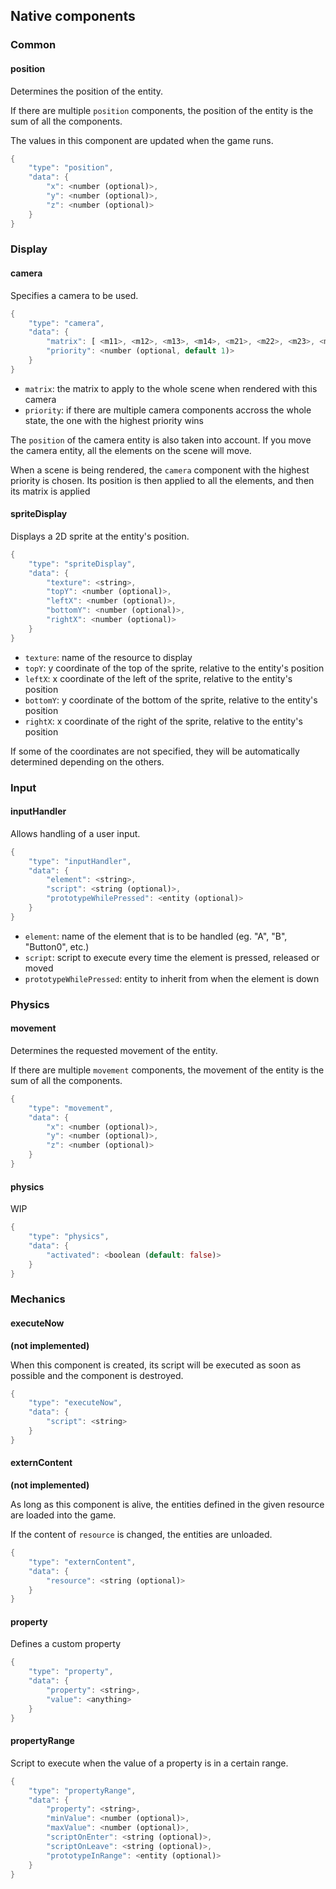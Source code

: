 ## Native components


### Common

#### position

Determines the position of the entity.

If there are multiple `position` components, the position of the entity is the sum of all the components.

The values in this component are updated when the game runs.

```rust
{
	"type": "position",
	"data": {
		"x": <number (optional)>,
		"y": <number (optional)>,
		"z": <number (optional)>
	}
}
```


### Display

#### camera

Specifies a camera to be used.

```rust
{
	"type": "camera",
	"data": {
		"matrix": [ <m11>, <m12>, <m13>, <m14>, <m21>, <m22>, <m23>, <m24>, <m31>, <m32>, <m33>, <m34>, <m41>, <m42>, <m43>, <m44> ],
		"priority": <number (optional, default 1)>
	}
}
```


 - `matrix`: the matrix to apply to the whole scene when rendered with this camera
 - `priority`: if there are multiple camera components accross the whole state, the one with the highest priority wins


The `position` of the camera entity is also taken into account.
If you move the camera entity, all the elements on the scene will move.

When a scene is being rendered, the `camera` component with the highest priority is chosen.
Its position is then applied to all the elements, and then its matrix is applied


#### spriteDisplay

Displays a 2D sprite at the entity's position.

```rust
{
	"type": "spriteDisplay",
	"data": {
		"texture": <string>,
		"topY": <number (optional)>,
		"leftX": <number (optional)>,
		"bottomY": <number (optional)>,
		"rightX": <number (optional)>
	}
}
```


 - `texture`: name of the resource to display
 - `topY`: y coordinate of the top of the sprite, relative to the entity's position
 - `leftX`: x coordinate of the left of the sprite, relative to the entity's position
 - `bottomY`: y coordinate of the bottom of the sprite, relative to the entity's position
 - `rightX`: x coordinate of the right of the sprite, relative to the entity's position


If some of the coordinates are not specified, they will be automatically determined depending on the others.


### Input

#### inputHandler

Allows handling of a user input.

```rust
{
	"type": "inputHandler",
	"data": {
		"element": <string>,
		"script": <string (optional)>,
		"prototypeWhilePressed": <entity (optional)>
	}
}
```


 - `element`: name of the element that is to be handled (eg. "A", "B", "Button0", etc.)
 - `script`: script to execute every time the element is pressed, released or moved
 - `prototypeWhilePressed`: entity to inherit from when the element is down


### Physics

#### movement

Determines the requested movement of the entity.

If there are multiple `movement` components, the movement of the entity is the sum of all the components.

```rust
{
	"type": "movement",
	"data": {
		"x": <number (optional)>,
		"y": <number (optional)>,
		"z": <number (optional)>
	}
}
```


#### physics

WIP

```rust
{
	"type": "physics",
	"data": {
		"activated": <boolean (default: false)>
	}
}
```


### Mechanics

#### executeNow

**(not implemented)**

When this component is created, its script will be executed as soon as possible and the component is destroyed.

```rust
{
	"type": "executeNow",
	"data": {
		"script": <string>
	}
}
```

#### externContent

**(not implemented)**

As long as this component is alive, the entities defined in the given resource are loaded into the game.

If the content of `resource` is changed, the entities are unloaded.

```rust
{
	"type": "externContent",
	"data": {
		"resource": <string (optional)>
	}
}
```

#### property

Defines a custom property

```rust
{
	"type": "property",
	"data": {
		"property": <string>,
		"value": <anything>
	}
}
```

#### propertyRange

Script to execute when the value of a property is in a certain range.

```rust
{
	"type": "propertyRange",
	"data": {
		"property": <string>,
		"minValue": <number (optional)>,
		"maxValue": <number (optional)>,
		"scriptOnEnter": <string (optional)>,
		"scriptOnLeave": <string (optional)>,
		"prototypeInRange": <entity (optional)>
	}
}
```
